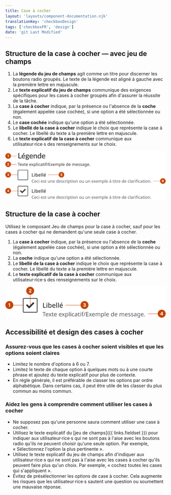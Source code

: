 ```yaml
---
title: Case à cocher
layout: 'layouts/component-documentation.njk'
translationKey: 'checkboxDesign'
tags: ['checkboxFR', 'design']
date: 'git Last Modified'
---
```


## Structure de la case à cocher — avec jeu de champs

<ol class="anatomy-list">
  <li>La <strong>légende du jeu de champs</strong> agit comme un titre pour discerner les boutons radio groupés. Le texte de la légende est aligné à gauche avec la première lettre en majuscule.</li>
  <li>Le <strong>texte explicatif du jeu de champs</strong> communique des exigences spécifiques pour les cases à cocher groupés afin d'assurer la réussite de la tâche.</li>
  <li>La <strong>case à cocher</strong> indique, par la présence ou l'absence de la <strong>coche</strong> (également appelée case cochée), si une option a été sélectionnée ou non.</li>
  <li>Le <strong>case cochée</strong> indique qu'une option a été sélectionnée.</li>
  <li>Le <strong>libellé de la case à cocher</strong> indique le choix que représente la case à cocher. Le libellé du texte a la première lettre en majuscule.</li>
  <li>Le <strong>texte explicatif de la case à cocher</strong> communique aux utilisateur·rice·s des renseignements sur le choix.</li>
</ol>

<img class="b-sm b-default p-300" src="/images/fr/components/anatomy/gcds-checkbox-anatomy-with-fieldset.svg" alt="L'anatomie de case à cocher identifiant la légende du jeu de champ et son message d'aide, la coche de sélection, le bouton à cocher, l'étiquette de la case à cocher et le message d'aide de la case à cocher qui forme le composant." />

## Structure de la case à cocher

Utilisez le composant Jeu de champs pour la case à cocher, sauf pour les cases à cocher qui ne demandent qu'une seule case à cocher.

<ol class="anatomy-list">
  <li>La <strong>case à cocher</strong> indique, par la présence ou l'absence de la <strong>coche</strong> (également appelée case cochée), si une option a été sélectionnée ou non.</li>
  <li>La <strong>coche</strong> indique qu'une option a été sélectionnée.</li>
  <li>Le <strong>libellé de la case à cocher</strong> indique le choix que représente la case à cocher. Le libellé du texte a la première lettre en majuscule.</li>
  <li>Le <strong>texte explicatif de la case à cocher</strong> communique aux utilisateur·rice·s des renseignements sur le choix.</li>
</ol>

<img class="b-sm b-default p-300" src="/images/fr/components/anatomy/gcds-checkbox-anatomy-single.svg" alt="L'anatomie de case à cocher identifiant la coche de sélection, le bouton à cocher, l'étiquette de la case à cocher et le message d'aide de la case à cocher qui forme le composant." />

## Accessibilité et design des cases à cocher

### Assurez-vous que les cases à cocher soient visibles et que les options soient claires

- Limitez le nombre d'options à 6 ou 7.
- Limitez le texte de chaque option à quelques mots ou à une courte phrase et ajoutez du texte explicatif pour plus de contexte.
- En règle générale, il est préférable de classer les options par ordre alphabétique. Dans certains cas, il peut être utile de les classer du plus commun au moins commun.

### Aidez les gens à comprendre comment utiliser les cases à cocher

- Ne supposez pas qu'une personne saura comment utiliser une case à cocher.
- Utilisez le texte explicatif du [jeu de champs]({{ links.fieldset }}) pour indiquer aux utilisateur·rice·s qui ne sont pas à l'aise avec les boutons radio qu'ils ne peuvent choisir qu'une seule option. Par exemple, « Sélectionnez l'option la plus pertinente ».
- Utilisez le texte explicatif du jeu de champs afin d'indiquer aux utilisateur·rice·s qui ne sont pas à l'aise avec les cases à cocher qu'ils peuvent faire plus qu'un choix. Par exemple, « cochez toutes les cases qui s'appliquent ».
- Évitez de présélectionner les options de case à cocher. Cela augmente les risques que les utilisateur·rice·s sautent une question ou soumettent une mauvaise réponse.
